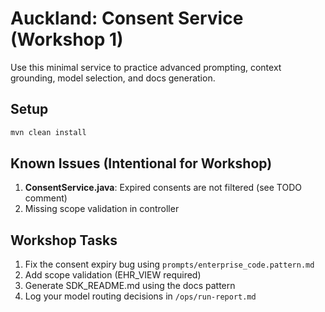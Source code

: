 # Auckland: Consent Service (Workshop 1)
Use this minimal service to practice advanced prompting, context grounding, model selection, and docs generation.

## Setup
```bash
mvn clean install
```

## Known Issues (Intentional for Workshop)
1. **ConsentService.java**: Expired consents are not filtered (see TODO comment)
2. Missing scope validation in controller

## Workshop Tasks
1. Fix the consent expiry bug using `prompts/enterprise_code.pattern.md`
2. Add scope validation (EHR_VIEW required)
3. Generate SDK_README.md using the docs pattern
4. Log your model routing decisions in `/ops/run-report.md`

